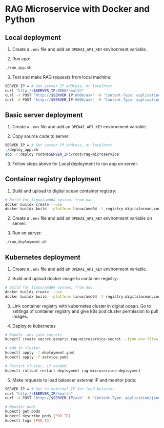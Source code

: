 # RAG Microservice with Docker and Python

## Local deployment

1. Create a `.env` file and add an `OPENAI_API_KEY` environment variable.

2. Run app:
```bash
./run_app.sh
```

3. Test and make RAG requests from local machine:
```bash
SERVER_IP = # Set server IP address, or localhost
curl "http://$SERVER_IP:8000/health"
curl -X POST "http://$SERVER_IP:8000/ask" -H "Content-Type: application/json" -d '{"question": "What is a Meeseeks Box?"}'
curl -X POST "http://$SERVER_IP:8000/ask" -H "Content-Type: application/json" -d '{"question": "Give me a list of all the episodes about Jessica, including episode descriptions, in JSON format."}'
```

## Basic server deployment

1. Create a `.env` file and add an `OPENAI_API_KEY` environment variable.

2. Copy source code to server:
```bash
SERVER_IP = # Set server IP address, or localhost
./deploy_app.sh
scp -r deploy root@$SERVER_IP:/root/rag-microservice
```

3. Follow steps above for Local deployment to run app on server.

## Container registry deployment

1. Build and upload to digital ocean container registry:

```bash
# Build for linux/amd64 system, from mac
docker buildx create --use
docker buildx build --platform linux/amd64 -t registry.digitalocean.com/zazencodes/rag-microservice:linux --push . -f Dockerfile.deploy
```

2. Create a `.env` file and add an `OPENAI_API_KEY` environment variable on
   server.

3. Run on server:
```bash
./run_deployment.sh
```

## Kubernetes deployment

1. Create a `.env` file and add an `OPENAI_API_KEY` environment variable.

2. Build and upload docker image to container registry:
```bash
# Build for linux/amd64 system, from mac
docker buildx create --use
docker buildx build --platform linux/amd64 -t registry.digitalocean.com/zazencodes/rag-microservice:k8s --push . -f Dockerfile.k8s_deploy
```

3. Link container registry with kubernetes cluster in digital ocean. Go to
   settings of container registry and give k8s pod cluster permission to pull
images.

4. Deploy to kubernetes
```bash
# Bundle .env into secrets
kubectl create secret generic rag-microservice-secret --from-env-file=.env

# Add to cluster
kubectl apply -f deployment.yaml
kubectl apply -f service.yaml

# Restart cluster, if needed
kubectl rollout restart deployment rag-microservice-deployment
```

5. Make requests to load balancer external IP and monitor pods:
```bash
SERVER_IP = # Set to external IP for load balancer
curl "http://$SERVER_IP/health"
curl -X POST "http://$SERVER_IP/ask" -H "Content-Type: application/json" -d '{"question": "Tell me about my fave character, Mr. Nibmus!"}'

# Monitor pods
kubectl get pods
kubectl describe pods [POD_ID]
kubectl logs [POD_ID]
```
